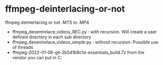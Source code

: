 # ffmpeg-deinterlacing-or-not
ffmpeg deinterlacing or not .MTS to .MP4

- ffmpeg_desentrelace_videos_REC.py : with recursion. Will create a user defined directory in each sub directory
- ffmpeg_desentrelace_videos_simple.py : without recursion. Possible use of threads
- ffmpeg-2022-01-06-git-2b541b8c1d-essentials_build.7z from the vendor you can put in C:
